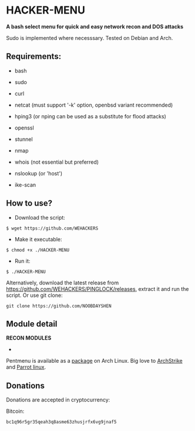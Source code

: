 # HACKER-MENU 

**A bash select menu for quick and easy network recon and DOS attacks**


Sudo is implemented where necesssary.
Tested on Debian and Arch.

## Requirements:

* bash

* sudo 

* curl

* netcat (must support '-k' option, openbsd variant recommended)

* hping3 (or nping can be used as a substitute for flood attacks)

* openssl

* stunnel

* nmap

* whois (not essential but preferred)

* nslookup (or 'host')

* ike-scan

## How to use?


- Download the script:

```
$ wget https://github.com/WEHACKERS
```

- Make it executable:

```
$ chmod +x ./HACKER-MENU
```

- Run it:

```
$ ./HACKER-MENU
```

Alternatively, download the latest release from https://github.com/WEHACKERS/PINGLOCK/releases, extract it and run the script.
Or use git clone:

```
git clone https://github.com/NOOBDAYSHEN
```

## Module detail

**RECON MODULES**

* 
Pentmenu is available as a [package](https://archstrike.org/packages/HACKER-MENU) on Arch Linux. Big love to [ArchStrike](https://archstrike.org/) and [Parrot linux](https://www.parrotsec.org/).


## Donations

Donations are accepted in cryptocurrency:

Bitcoin:
```
bc1q96r5gr35qeah3q8asme63zhusjrfx6vg9jnaf5
```

